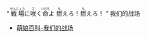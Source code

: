 “  <ruby><rb>戦場</rb><rt>せんじょう</rt></ruby>に<ruby><rb>咲</rb><rt>さ</rt></ruby>く<ruby><rb>命</rb><rt>いのち</rt></ruby>よ <ruby><rb>燃</rb><rt>も</rt></ruby>えろ！<ruby><rb>燃</rb><rt>も</rt></ruby>えろ！  ”
我们的战场
- [萌娘百科-我们的战场](https://zh.moegirl.org.cn/%E6%88%91%E4%BB%AC%E7%9A%84%E6%88%98%E5%9C%BA)
